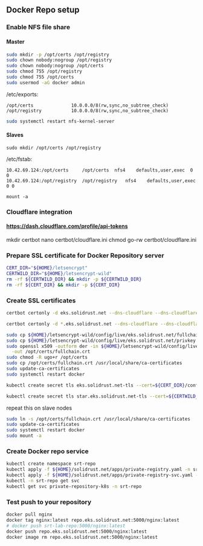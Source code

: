 ## Docker Repo setup
### Enable NFS file share
#### Master
```bash
sudo mkdir -p /opt/certs /opt/registry
sudo chown nobody:nogroup /opt/registry
sudo chown nobody:nogroup /opt/certs
sudo chmod 755 /opt/registry
sudo chmod 755 /opt/certs
sudo usermod -aG docker admin
```

/etc/exports:
```
/opt/certs              10.0.0.0/8(rw,sync,no_subtree_check)
/opt/registry           10.0.0.0/8(rw,sync,no_subtree_check)
```

```bash
sudo systemctl restart nfs-kernel-server
```

#### Slaves
`sudo mkdir /opt/certs /opt/registry`

/etc/fstab:
```
10.42.69.124:/opt/certs	    /opt/certs	nfs4	defaults,user,exec	0 0
10.42.69.124:/opt/registry	/opt/registry	nfs4	defaults,user,exec	0 0
```

`mount -a`


### Cloudflare integration

#### https://dash.cloudflare.com/profile/api-tokens
 mkdir certbot
 nano certbot/cloudflare.ini
 chmod go-rw certbot/cloudflare.ini


### Prepare SSL certificate for Docker Repository server

```bash
CERT_DIR="${HOME}/letsencrypt"
CERTWILD_DIR="${HOME}/letsencrypt-wild"
rm -rf ${CERTWILD_DIR} && mkdir -p ${CERTWILD_DIR}
rm -rf ${CERT_DIR} && mkdir -p ${CERT_DIR}
```

### Create SSL certificates

```bash
certbot certonly -d eks.solidrust.net --dns-cloudflare --dns-cloudflare-credentials ${HOME}/certbot/cloudflare.ini --logs-dir ${CERT_DIR}/log/ --config-dir ${CERT_DIR}/config/ --work-dir ${CERT_DIR}/work/ -m shaun@solidrust.net --agree-tos --server https://acme-v02.api.letsencrypt.org/directory
```

```bash
certbot certonly -d *.eks.solidrust.net --dns-cloudflare --dns-cloudflare-credentials ${HOME}/certbot/cloudflare.ini --logs-dir ${CERTWILD_DIR}/log/ --config-dir ${CERTWILD_DIR}/config/ --work-dir ${CERTWILD_DIR}/work/ -m shaun@solidrust.net --agree-tos --server https://acme-v02.api.letsencrypt.org/directory
```

```bash
sudo cp ${HOME}/letsencrypt-wild/config/live/eks.solidrust.net/fullchain.pem /opt/certs
sudo cp ${HOME}/letsencrypt-wild/config/live/eks.solidrust.net/privkey.pem /opt/certs
sudo openssl x509 -outform der -in ${HOME}/letsencrypt-wild/config/live/eks.solidrust.net/fullchain.pem \
  -out /opt/certs/fullchain.crt
sudo chmod -R ugo+r /opt/certs
sudo cp /opt/certs/fullchain.crt /usr/local/share/ca-certificates
sudo update-ca-certificates
sudo systemctl restart docker
```

```bash
kubectl create secret tls eks.solidrust.net-tls --cert=${CERT_DIR}/config/live/eks.solidrust.net/fullchain.pem --key=${CERT_DIR}/config/live/eks.solidrust.net/privkey.pem -n default

kubectl create secret tls star.eks.solidrust.net-tls --cert=${CERTWILD_DIR}/config/live/eks.solidrust.net/fullchain.pem --key=${CERTWILD_DIR}/config/live/eks.solidrust.net/privkey.pem -n default
```

repeat this on slave nodes
```bash
sudo ln -s /opt/certs/fullchain.crt /usr/local/share/ca-certificates
sudo update-ca-certificates
sudo systemctl restart docker
sudo mount -a
```

### Create Docker repo service

```bash
kubectl create namespace srt-repo
kubectl apply -f ${HOME}/solidrust.net/apps/private-registry.yaml -n srt-repo
kubectl apply -f ${HOME}/solidrust.net/apps/private-registry-svc.yaml -n srt-repo
kubectl -n srt-repo get svc
kubectl get svc private-repository-k8s -n srt-repo
```

### Test push to your repository

```bash
docker pull nginx
docker tag nginx:latest repo.eks.solidrust.net:5000/nginx:latest
# docker push srt-lab-repo:5000/nginx:latest
docker push repo.eks.solidrust.net:5000/nginx:latest
docker image rm repo.eks.solidrust.net:5000/nginx:latest
```